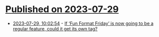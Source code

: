 # [Published on 2023-07-29](index.md)

* [2023-07-29, 10:02:54](https://lobste.rs/s/flxdcl/if_fun_format_friday_is_now_going_be) - [If ‘Fun Format Friday’ is now going to be a regular feature, could it get its own tag?](https://lobste.rs/s/flxdcl/if_fun_format_friday_is_now_going_be)
